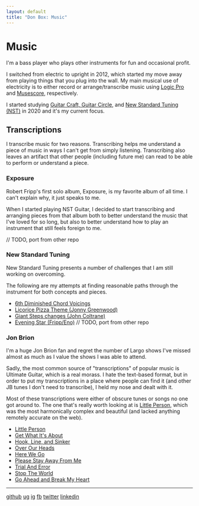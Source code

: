 ```yaml
---
layout: default
title: "Don Box: Music"
---
```


# Music

I'm a bass player who plays other instruments for fun and occasional profit.

I switched from electric to upright in 2012, which started my move away from playing things that you plug into the wall. My main musical use of electricity is to either record or arrange/transcribe music using [Logic Pro](https://www.apple.com/logic-pro/) and [Musescore](https://musescore.org/en), respectively. 

I started studying [Guitar Craft, Guitar Circle](https://guitarcraft.com), and [New Standard Tuning (NST)](https://en.wikipedia.org/wiki/New_standard_tuning) in 2020 and it's my current focus. 

## Transcriptions

I transcribe music for two reasons. Transcribing  helps me understand a piece of music in ways I can't get from simply listening. Transcribing also leaves an artifact that other people (including future me) can read to be able to perform or understand a piece.

### Exposure 
Robert Fripp's first solo album, Exposure, is my favorite album of all time. I can't explain why, it just speaks to me.

When I started playing NST Guitar, I decided to start transcribing and arranging pieces from that album both to better understand the music that I've loved for so long, but also to better understand how to play an instrument that still feels foreign to me.

// TODO, port from other repo

### New Standard Tuning

New Standard Tuning presents a number of challenges that I am still working on overcoming.

The following are my attempts at finding reasonable paths through the instrument for both concepts and pieces. 

* [6th Diminished Chord Voicings](music/pdf/6th-diminished.pdf)
* [Licorice Pizza Theme (Jonny Greenwood)](music/pdf/Licorice-Pizza-Simplest-Theme.pdf)
* [Giant Steps changes (John Coltrane)](music/pdf/Giant-Steps.pdf)
* [Evening Star (Fripp/Eno)](music/pdf/Evening_Star.pdf)
// TODO, port from other repo


### Jon Brion
I'm a huge Jon Brion fan and regret the number of Largo shows I've missed almost as much as I value the shows I was able to attend.

Sadly, the most common source of "transcriptions" of popular music is Ultimate Guitar, which is a real morass. I hate the text-based format, but in order to put my transcriptions in a place where people can find it (and other JB tunes I don't need to transcribe), I held my nose and dealt with it.

Most of these transcriptions were either of obscure tunes or songs no one got around to. The  one that's really worth looking at is [Little Person](https://tabs.ultimate-guitar.com/tab/jon-brion/little-person-chords-1831131), which was the most harmonically complex and beautiful (and lacked anything remotely accurate on the web).

* [Little Person](https://tabs.ultimate-guitar.com/tab/jon-brion/little-person-chords-1831131)
* [Get What It's About](https://tabs.ultimate-guitar.com/tab/jon-brion/get-what-its-about-chords-1711561)
* [Hook, Line, and Sinker](https://tabs.ultimate-guitar.com/tab/jon-brion/hook-line-and-sinker-chords-1237172)
* [Over Our Heads](https://tabs.ultimate-guitar.com/tab/jon-brion/over-our-heads-chords-1836855)
* [Here We Go](https://tabs.ultimate-guitar.com/tab/jon-brion/here-we-go-chords-2546364)
* [Please Stay Away From Me](https://tabs.ultimate-guitar.com/tab/jon-brion/please-stay-away-from-me-chords-2719800)
* [Trial And Error](https://tabs.ultimate-guitar.com/tab/jon-brion/trial-and-error-chords-2693091)
* [Stop The World](https://tabs.ultimate-guitar.com/tab/jon-brion/stop-the-world-chords-2782465)
* [Go Ahead and Break My Heart](https://tabs.ultimate-guitar.com/tab/jon-brion/go-ahead-and-break-my-heart-chords-2782483)





---

[github](https://github.com/donbox)
[ug](https://www.ultimate-guitar.com/u/guidboy)
[ig](https://www.instagram.com/don.box/)
[fb](https://www.facebook.com/don.box)
[twitter](https://twitter.com/donbox)
[linkedin](https://www.linkedin.com/in/don-box-1a27b/)
